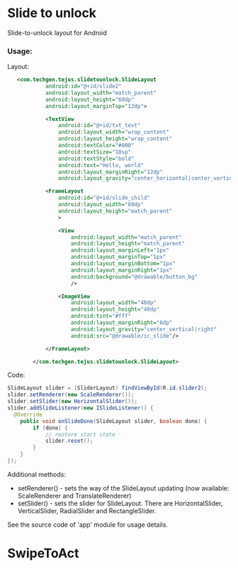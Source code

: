 # Slide to unlock
Slide-to-unlock layout for Android



### Usage:

Layout:

```xml
   <com.techgen.tejus.slidetounlock.SlideLayout
            android:id="@+id/slide2"
            android:layout_width="match_parent"
            android:layout_height="60dp"
            android:layout_marginTop="12dp">

            <TextView
                android:id="@+id/txt_text"
                android:layout_width="wrap_content"
                android:layout_height="wrap_content"
                android:textColor="#000"
                android:textSize="18sp"
                android:textStyle="bold"
                android:text="Hello, world"
                android:layout_marginRight="12dp"
                android:layout_gravity="center_horizontal|center_vertical"/>

            <FrameLayout
                android:id="@+id/slide_child"
                android:layout_width="60dp"
                android:layout_height="match_parent"
                >

                <View
                    android:layout_width="match_parent"
                    android:layout_height="match_parent"
                    android:layout_marginLeft="1px"
                    android:layout_marginTop="1px"
                    android:layout_marginBottom="1px"
                    android:layout_marginRight="1px"
                    android:background="@drawable/button_bg"
                    />

                <ImageView
                    android:layout_width="48dp"
                    android:layout_height="48dp"
                    android:tint="#fff"
                    android:layout_marginRight="6dp"
                    android:layout_gravity="center_vertical|right"
                    android:src="@drawable/ic_slide"/>

            </FrameLayout>

        </com.techgen.tejus.slidetounlock.SlideLayout>


```

Code:

```java
SlideLayout slider = (SliderLayout) findViewById(R.id.slider2);
slider.setRenderer(new ScaleRenderer());
slider.setSlider(new HorizontalSlider());
slider.addSlideListener(new ISlideListener() {
  @Override
    public void onSlideDone(SlideLayout slider, boolean done) {
        if (done) {
            // restore start state
            slider.reset();
        }
    }
});
```

Additional methods:
- setRenderer() - sets the way of the SlideLayout updating (now available: ScaleRenderer and TranslateRenderer)
- setSlider() - sets the slider for SlideLayout. There are HorizontalSlider, VerticalSlider, RadialSlider and RectangleSlider.

See the source code of 'app' module for usage details.
# SwipeToAct
